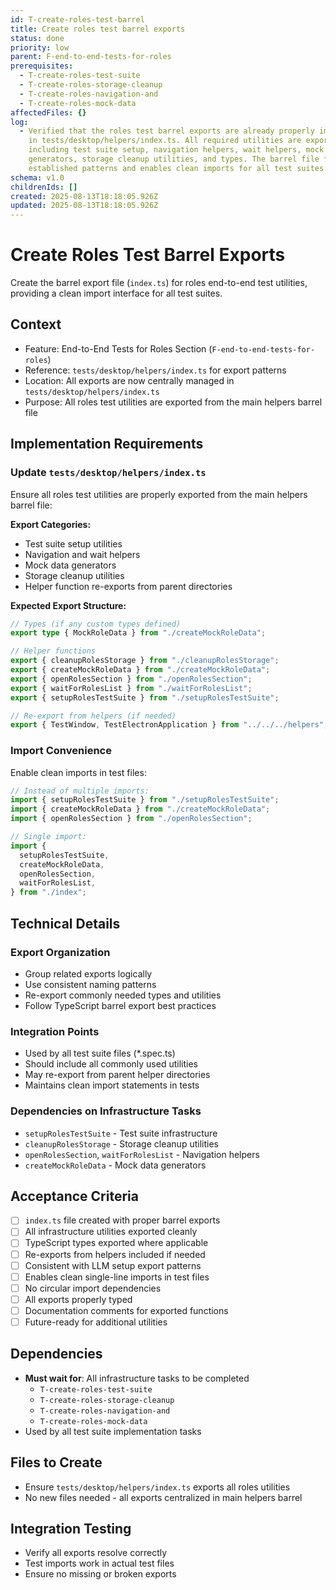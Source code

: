 ```yaml
---
id: T-create-roles-test-barrel
title: Create roles test barrel exports
status: done
priority: low
parent: F-end-to-end-tests-for-roles
prerequisites:
  - T-create-roles-test-suite
  - T-create-roles-storage-cleanup
  - T-create-roles-navigation-and
  - T-create-roles-mock-data
affectedFiles: {}
log:
  - Verified that the roles test barrel exports are already properly implemented
    in tests/desktop/helpers/index.ts. All required utilities are exported
    including test suite setup, navigation helpers, wait helpers, mock data
    generators, storage cleanup utilities, and types. The barrel file follows
    established patterns and enables clean imports for all test suites.
schema: v1.0
childrenIds: []
created: 2025-08-13T18:18:05.926Z
updated: 2025-08-13T18:18:05.926Z
---
```


# Create Roles Test Barrel Exports

Create the barrel export file (`index.ts`) for roles end-to-end test utilities, providing a clean import interface for all test suites.

## Context

- Feature: End-to-End Tests for Roles Section (`F-end-to-end-tests-for-roles`)
- Reference: `tests/desktop/helpers/index.ts` for export patterns
- Location: All exports are now centrally managed in `tests/desktop/helpers/index.ts`
- Purpose: All roles test utilities are exported from the main helpers barrel file

## Implementation Requirements

### Update `tests/desktop/helpers/index.ts`

Ensure all roles test utilities are properly exported from the main helpers barrel file:

**Export Categories:**

- Test suite setup utilities
- Navigation and wait helpers
- Mock data generators
- Storage cleanup utilities
- Helper function re-exports from parent directories

**Expected Export Structure:**

```typescript
// Types (if any custom types defined)
export type { MockRoleData } from "./createMockRoleData";

// Helper functions
export { cleanupRolesStorage } from "./cleanupRolesStorage";
export { createMockRoleData } from "./createMockRoleData";
export { openRolesSection } from "./openRolesSection";
export { waitForRolesList } from "./waitForRolesList";
export { setupRolesTestSuite } from "./setupRolesTestSuite";

// Re-export from helpers (if needed)
export { TestWindow, TestElectronApplication } from "../../../helpers";
```

### Import Convenience

Enable clean imports in test files:

```typescript
// Instead of multiple imports:
import { setupRolesTestSuite } from "./setupRolesTestSuite";
import { createMockRoleData } from "./createMockRoleData";
import { openRolesSection } from "./openRolesSection";

// Single import:
import {
  setupRolesTestSuite,
  createMockRoleData,
  openRolesSection,
  waitForRolesList,
} from "./index";
```

## Technical Details

### Export Organization

- Group related exports logically
- Use consistent naming patterns
- Re-export commonly needed types and utilities
- Follow TypeScript barrel export best practices

### Integration Points

- Used by all test suite files (\*.spec.ts)
- Should include all commonly used utilities
- May re-export from parent helper directories
- Maintains clean import statements in tests

### Dependencies on Infrastructure Tasks

- `setupRolesTestSuite` - Test suite infrastructure
- `cleanupRolesStorage` - Storage cleanup utilities
- `openRolesSection`, `waitForRolesList` - Navigation helpers
- `createMockRoleData` - Mock data generators

## Acceptance Criteria

- [ ] `index.ts` file created with proper barrel exports
- [ ] All infrastructure utilities exported cleanly
- [ ] TypeScript types exported where applicable
- [ ] Re-exports from helpers included if needed
- [ ] Consistent with LLM setup export patterns
- [ ] Enables clean single-line imports in test files
- [ ] No circular import dependencies
- [ ] All exports properly typed
- [ ] Documentation comments for exported functions
- [ ] Future-ready for additional utilities

## Dependencies

- **Must wait for**: All infrastructure tasks to be completed
  - `T-create-roles-test-suite`
  - `T-create-roles-storage-cleanup`
  - `T-create-roles-navigation-and`
  - `T-create-roles-mock-data`
- Used by all test suite implementation tasks

## Files to Create

- Ensure `tests/desktop/helpers/index.ts` exports all roles utilities
- No new files needed - all exports centralized in main helpers barrel

## Integration Testing

- Verify all exports resolve correctly
- Test imports work in actual test files
- Ensure no missing or broken exports

